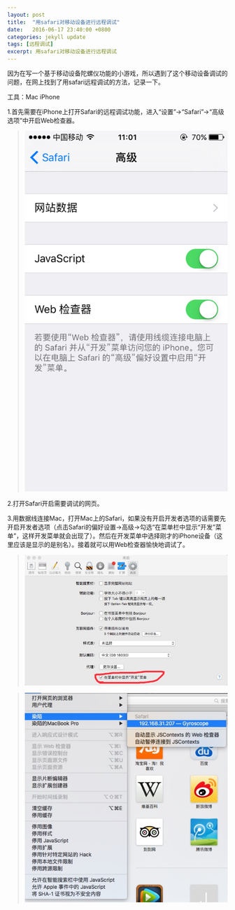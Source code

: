 ```yaml
---
layout: post
title:  "用safari对移动设备进行远程调试"
date:   2016-06-17 23:40:00 +0800
categories: jekyll update
tags: [远程调试] 
excerpt: 用safari对移动设备进行远程调试
---
```


因为在写一个基于移动设备陀螺仪功能的小游戏，所以遇到了这个移动设备调试的问题，在网上找到了用safari远程调试的方法，记录一下。

工具：Mac iPhone

1.首先需要在iPhone上打开Safari的远程调试功能，进入“设置”->“Safari”->“高级选项”中开启Web检查器。

>![img](/img/Safari/iphone.PNG)

2.打开Safari开启需要调试的网页。

3.用数据线连接Mac，打开Mac上的Safari，如果没有开启开发者选项的话需要先开启开发者选项（点击Safari的偏好设置->高级->勾选“在菜单栏中显示“开发”菜单”，这样开发菜单就会出现了）。然后在开发菜单中选择刚才的iPhone设备（这里应该是显示的是别名）。接着就可以用Web检查器愉快地调试了。   

>![img](/img/Safari/kaifa.PNG)                          

>![img](/img/Safari/tiaoshi.PNG)  